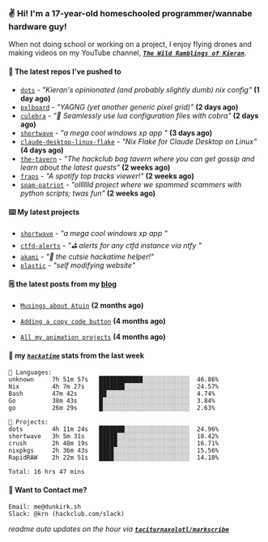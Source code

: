 ### ✌️ Hi! I'm a 17-year-old homeschooled programmer/wannabe hardware guy!

When not doing school or working on a project, I enjoy flying drones and making videos on my YouTube channel, [**_`The Wild Ramblings of Kieran`_**](https://youtube.com/@kieran.rambles).

#### 👷 The latest repos I've pushed to

- [`dots`](https://github.com/taciturnaxolotl/dots) - _"Kieran's opinionated (and probably slightly dumb) nix config"_ **(1 day ago)**
- [`pxlboard`](https://github.com/taciturnaxolotl/pxlboard) - _"YAGNG (yet another generic pixel grid)"_ **(2 days ago)**
- [`culebra`](https://github.com/Fuabioo/culebra) - _"🐍 Seamlessly use lua configuration files with cobra"_ **(2 days ago)**
- [`shortwave`](https://github.com/taciturnaxolotl/shortwave) - _"a mega cool windows xp app "_ **(3 days ago)**
- [`claude-desktop-linux-flake`](https://github.com/k3d3/claude-desktop-linux-flake) - _"Nix Flake for Claude Desktop on Linux"_ **(4 days ago)**
- [`the-tavern`](https://github.com/taciturnaxolotl/the-tavern) - _"The hackclub bag tavern where you can get gossip and learn about the latest quests"_ **(2 weeks ago)**
- [`fraps`](https://github.com/taciturnaxolotl/fraps) - _"A spotify top tracks viewer!"_ **(2 weeks ago)**
- [`spam-patriot`](https://github.com/taciturnaxolotl/spam-patriot) - _"olllllld project where we spammed scammers with python scripts; twas fun"_ **(2 weeks ago)**

#### ⌨️ My latest projects

- [`shortwave`](https://github.com/taciturnaxolotl/shortwave) - _"a mega cool windows xp app "_
- [`ctfd-alerts`](https://github.com/taciturnaxolotl/ctfd-alerts) - _"⛳ alerts for any ctfd instance via ntfy "_
- [`akami`](https://github.com/taciturnaxolotl/akami) - _"🌷 the cutsie hackatime helper!"_
- [`plastic`](https://github.com/taciturnaxolotl/plastic) - _"self modifying website"_

#### 🗒️ the latest posts from my [blog](https://dunkirk.sh)

- [`Musings about Atuin`](https://dunkirk.sh/blog/atuin/) **(2 months ago)**

- [`Adding a copy code button`](https://dunkirk.sh/blog/adding-a-copy-button/) **(4 months ago)**

- [`All my animation projects`](https://dunkirk.sh/blog/my-animations/) **(4 months ago)**



#### 📡 my [_`hackatime`_](https://waka.hackclub.com) stats from the last week

```text
💾 Languages:
unknown     7h 51m 57s   ████████████░░░░░░░░░░░░░  46.86%
Nix         4h 7m 27s    ███████░░░░░░░░░░░░░░░░░░  24.57%
Bash        47m 42s      ██░░░░░░░░░░░░░░░░░░░░░░░  4.74%
Go          38m 43s      █░░░░░░░░░░░░░░░░░░░░░░░░  3.84%
go          26m 29s      █░░░░░░░░░░░░░░░░░░░░░░░░  2.63%

💼 Projects:
dots        4h 11m 24s   ███████░░░░░░░░░░░░░░░░░░  24.96%
shortwave   3h 5m 31s    █████░░░░░░░░░░░░░░░░░░░░  18.42%
crush       2h 48m 19s   █████░░░░░░░░░░░░░░░░░░░░  16.71%
nixpkgs     2h 36m 43s   ████░░░░░░░░░░░░░░░░░░░░░  15.56%
RapidRAW    2h 22m 51s   ████░░░░░░░░░░░░░░░░░░░░░  14.18%

Total: 16 hrs 47 mins
```

#### 📮 Want to Contact me?

```text
Email: me@dunkirk.sh
Slack: @krn (hackclub.com/slack)
```

_readme auto updates on the hour via [**`taciturnaxolotl/markscribe`**](https://github.com/taciturnaxolotl/markscribe)_
